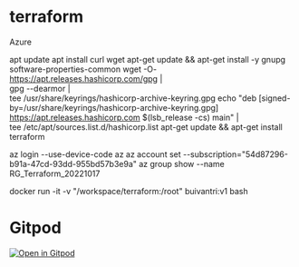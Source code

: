 # terraform

Azure

apt update
apt install curl wget
apt-get update && apt-get install -y gnupg software-properties-common
wget -O- https://apt.releases.hashicorp.com/gpg | \
    gpg --dearmor | \
    tee /usr/share/keyrings/hashicorp-archive-keyring.gpg
echo "deb [signed-by=/usr/share/keyrings/hashicorp-archive-keyring.gpg] \
    https://apt.releases.hashicorp.com $(lsb_release -cs) main" | \
    tee /etc/apt/sources.list.d/hashicorp.list
apt-get update && apt-get install terraform

az login --use-device-code
az 
az account set --subscription="54d87296-b91a-47cd-93dd-955bd57b3e9a"
az group show --name RG_Terraform_20221017


docker run -it -v "/workspace/terraform:/root" buivantri:v1 bash

# Gitpod
[![Open in Gitpod](https://gitpod.io/button/open-in-gitpod.svg)](https://gitpod.io/#https://github.com/buivantri1198/terraform)
